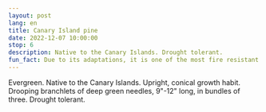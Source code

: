 ```yaml
---
layout: post
lang: en
title: Canary Island pine
date: 2022-12-07 10:00:00
stop: 6
description: Native to the Canary Islands. Drought tolerant.
fun_fact: Due to its adaptations, it is one of the most fire resistant conifers in the world
---
```

Evergreen. Native to the Canary Islands. Upright, conical growth habit. Drooping branchlets of deep green needles, 9"-12" long, in bundles of three. Drought tolerant.
